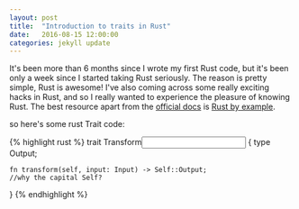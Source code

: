 ```yaml
---
layout: post
title:  "Introduction to traits in Rust"
date:   2016-08-15 12:00:00
categories: jekyll update
---
```


It's been more than 6 months since I wrote my first Rust code, but it's been only a week since I started taking Rust seriously. The reason is pretty simple, Rust is awesome! I've also coming across some really exciting hacks in Rust, and so I really wanted to experience the pleasure of knowing Rust. The best resource apart from the [official docs][docs] is [Rust by example][rust-by-example]. 

so here's some rust Trait code:

{% highlight rust %}
trait Transform<Input> {
    type Output;

    fn transform(self, input: Input) -> Self::Output;
    //why the capital Self?
}
{% endhighlight %}

[docs]:https://doc.rust-lang.org/book/
[rust-by-example]:http://rustbyexample.com
